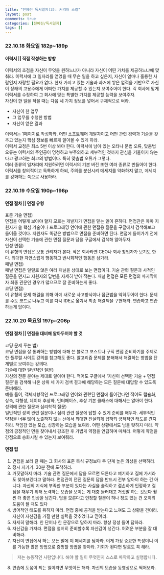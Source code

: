 ```yaml
---
title: "전예린 독서일지(3): 커리어 스킬"
layout: post
comments: true
categories: [전예린/독서일지]
tags: []
---
```


### 22.10.18 화요일 182p~189p

#### 이력서 || 직접 작성하는 방향
이력서의 초점을 자신이 무엇을 원하느냐가 아니라 자신이 어떤 가치를 제공하느냐에 맞춰라. 이력서에 그 일자리를 얻었을 때 무슨 일을 하고 싶은지, 자신이 얼마나 훌륭한 사람인지 자랑할 필요가 없다.
현재 가지고 있는 기술과 과거에 쌓은 업적을 기반으로 자신이 장래의 고용주에게 어떠한 가치를 제공할 수 있는지 보여주어야 한다.
각 회사에 맞게 이력서를 수정하여 그 회사에 맞는 특별한 가치를 제공할 능력을 보여주자.
<br/>
자신이 한 일을 적을 때는 다음 세 가지 정보를 넣어서 구체적으로 써라. 
- 자신이 한 업무
- 그 업무를 수행한 방법
- 자신이 얻은 결과

이력서는 1페이지로 작성하라. 어떤 소프트웨어 개발자이고 어떤 관련 경력과 기술을 갖추고 있는지 핵심 정보를 빠르게 알아볼 수 있게 하라.
<br/>
이력서 교정은 최소 5번 이상 봐야 한다. 이력서에 남아 있는 오타나 문법 오류, 맞춤법 오류는 이력서의 주인공이 멍청하고 부주의하고 세부적인 것까지 관심을 기울이지 않는다고 광고하는 최고의 방법이다. 특히 맞춤법 오류가 그렇다.
<br/>
여러 종류의 일자리에 지원하려면 이력서의 기본 버전 또한 여러 종류로 만들어야 한다. 
<br/>
이력서를 창의적이고 독특하게 하되, 주의를 분산시켜 메세지를 약화하지 말고, 메세지를 강화하는 쪽으로 사용하라.
<br/>

### 22.10.19 수요일 190p~196p

#### 면접 절차 || 면접 유형

표준 기술 면접)<br/>
면접을 어떻게 보아야 할지 모르는 개발자가 면접을 맡는 일이 흔하다. 면접관은 아마 지원자가 쓸 핵심 기술이나 프로그래밍 언어에 관한 면접용 질문을 구글에서 검색해보고 들어올 것이다.
지원자도 똑같은 방법으로 면접을 준비하면 된다. 면접에 들어가기 전에 자신이 선택한 기술에 관한 면접 질문과 답을 구글에서 검색해 알아두자. 
<br/>
인성 면접)<br/>
이 유형의 면접은 보통 관리자가 본다. 작은 회사라면 CEO나 회사 창업자가 보기도 한다. 최대한 자연스럽게 행동하고 반사회적인 행동은 삼가라.
<br/>
패널 면접)<br/>
패널 면접은 일렬로 앉은 여러 패널을 상대로 보는 면접이다. 기술 관련 질문과 사적인 질문을 던지고 지원자의 답변을 자세히 받아 적는다. 패널 면접은 모든 면접의 마지막이자 최종 관문인 경우가 많으므로 잘 준비하는게 좋다.
<br/>
코딩 면접)<br/>
이 유형의 문제 해결을 위해 아예 새로운 사고방식이나 접근법을 익혀두어야 한다. 문제를 수도 코드로 나누고 이를 다시 IDE로 옮겨서 최종 해결책을 구현해라. 연습하고 연습하는게 답이다.

### 22.10.20 목요일 197p~206p

#### 면접 절차 || 면접을 대비해 알아두어야 할 것

코딩 문제 푸는 법)<br/>
코딩 면접을 잘 통과하는 방법에 대해 쓴 블로그 포스트나 구직 면접 준비하기를 주제로 한 플루럴 사이트 강의를 참고해도 좋다. 알고리즘 문제를 분해해서 해결하는 방법을 단계별로 보여주는 강의다.
<br/>
기술에 대한 일반적인 질문)<br/>
자신의 전문 분야는 제대로 알아야 한다. 적어도 구글에서 '자신이 선택한 기술 + 면접 질문'을 검색해 나온 상위 세 가지 검색 결과에 해당하는 모든 질문에 대답할 수 있도록 준비해라.<br/>
예를 들어, 객체지향적인 프로그래밍 언어와 관련된 면접에 들어간다면 적어도 캡슐화, 상속, 다형성, 데이터 추상화, 인터페이스, 추상 기본 클래스에 대해서는 알아야 한다.
<br/>
성격에 관한 질문과 심리학적 질문)<br/>
일반적인 성격 관련 질문이나 심리 관련 질문에 답할 수 있게 준비를 해두자. 세부적인 약점을 너무 많이 노출하지 않는 선에서 최대한 진실되게 답하되 긍적적인 태도를 견지하라.
책임감 있는 모습, 성장하는 모습을 보여라. 어떤 상황에서도 남을 탓하지 마라. <h>약점의 긍정적인 면을 찾아내서 강조한 후 가볍게 약점을 언급하며 마쳐라. 어떻게 약점을 강점으로 승화시킬 수 있는지 보여줘라.<h/>

#### 면접 팁
1. 면접을 보러 갈 때는 그 회사의 표준 복식 규정보다 두 단계 높은 의상을 선택하라.
2. 정시 지키기. 30분 전에 도착하라. 
3. 거짓말하지 마라. 기술 관련 질문에서 답을 모르면 모른다고 얘기하고 집에 가서라도 찾아보겠다고 말하라. 
면접관이 던진 질문의 답을 반드시 전부 알아야 하는 건 아니다. 
자신의 지식에 부족한 부분이 있다는 사실을 솔직하고 겸손하게 인정하고 결점을 채우기 위해 노력하는 모습을 보이는 게 대충 둘러대고 거짓말 하는 것보다 훨씬 더 좋은 인상을 남긴다.
답을 모른다고 인정할 질문이 하나 정도 있는 건 오히려 도움이 될 때도 있다
4. 방어적인 태도를 취하지 마라. 면접 중에 공격을 받는다고 느껴도 그 상황을 견뎌라. 자신이 자신감을 가질 만한 실력을 갖추었다고 믿어라.
5. 자세히 말해라. 한 단어나 한 문장으로 답하지 마라. 항상 정성 들여 답하라.
6. 자신감을 가져라. 면접을 철저히 준비할수록 자신감이 생긴다. 어려운 부분을 잘 대비해라.
7. 자신이 면접에서 하는 모든 말에 이 메세지를 담아라. 이게 가장 중요한 특성이니 이를 가능한 많은 방법으로 증명할 방법을 찾아라. 기회가 된다면 말로도 꼭 해라.
> 저는 능동적인 사람입니다. 해야 할 일이 무엇인지 스스로 파악하고 실행합니다.
8. 연습에 도움이 되는 일이라면 무엇이든 해라. 자신의 모습을 동영상으로 찍어보라. 
